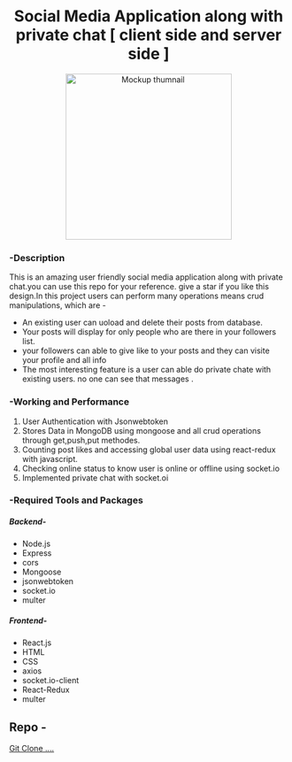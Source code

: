 
<div align="center">
    <h1 align="center">Social Media Application along with private chat [ client side and server side ] </h1>
  <img alt="Mockup thumnail" src="https://portfolio-murali-krishna.netlify.app/assets/images/Socialmediathumb.png" width="300px" align="center" />
</div>
<div>
  <h3>-Description</h3>
  <p>This is an amazing user friendly social media application along with private chat.you can use this repo for your reference. give a star if you like this design.In this project users can perform many operations means crud manipulations, which are -</p>
  <ul>
    <li>An existing user can uoload and delete their posts from database.</li>
    <li>Your posts will display for only people who are there in your followers list.</li>
    <li>your followers can able to give like to your posts and they can visite your profile and all info </li>
    <li>The most interesting feature is a user can able do private chate with existing users. no one can see that messages .</li>
  </ul>
  
</div>
<div>
    <h3>-Working and Performance</h3>
    <ol>
    <li>User Authentication with Jsonwebtoken</li>
    <li>Stores Data in MongoDB using mongoose and all crud operations through get,push,put methodes.</li>
    <li>Counting post likes and accessing global user data using react-redux with javascript.</li>
    <li>Checking online status to know user is online or offline using socket.io</li>
    <li>Implemented private chat with socket.oi</li>
    </ol>
</div>
<div>
    <h3>-Required Tools and Packages</h3>
    <h5>Backend-</h5>
    <ul>
        <li>Node.js</li>
        <li>Express</li>
        <li>cors</li>
        <li>Mongoose</li>
        <li>jsonwebtoken</li>
        <li>socket.io</li>
        <li>multer</li>
    </ul>
        <h5>Frontend-</h5>
    <ul>
        <li>React.js</li>
        <li>HTML</li>
        <li>CSS</li>
        <li>axios</li>
        <li>socket.io-client</li>
        <li>React-Redux</li>
        <li>multer</li>
    </ul>
</div>

<h2>Repo -</h2>
<a href="">Git Clone ....</a>

